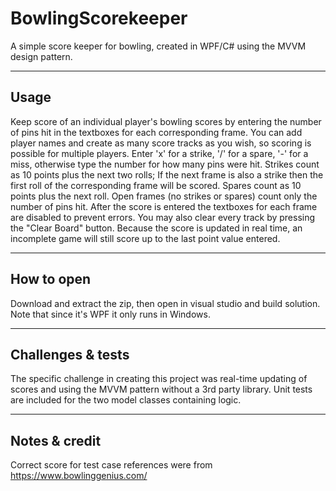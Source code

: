 # BowlingScorekeeper
A simple score keeper for bowling, created in WPF/C# using the MVVM design pattern.

---
Usage
---

Keep score of an individual player's bowling scores by entering the number of pins hit in the textboxes for each corresponding frame.
You can add player names and create as many score tracks as you wish, so scoring is possible for multiple players.
Enter 'x' for a strike, '/' for a spare, '-' for a miss, otherwise type the number for how many pins were hit.
Strikes count as 10 points plus the next two rolls; If the next frame is also a strike then the first roll of the corresponding frame will be scored.
Spares count as 10 points plus the next roll.
Open frames (no strikes or spares) count only the number of pins hit.
After the score is entered the textboxes for each frame are disabled to prevent errors.
You may also clear every track by pressing the "Clear Board" button.
Because the score is updated in real time, an incomplete game will still score up to the last point value entered.

---

How to open
---

Download and extract the zip, then open in visual studio and build solution. Note that since it's WPF it only runs in Windows.

---

Challenges & tests
---

The specific challenge in creating this project was real-time updating of scores and using the MVVM pattern without a 3rd party library.
Unit tests are included for the two model classes containing logic.

---
Notes & credit
---

Correct score for test case references were from https://www.bowlinggenius.com/
